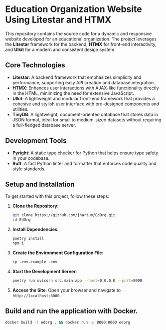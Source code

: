 # Education Organization Website Using Litestar and HTMX

This repository contains the source code for a dynamic and responsive website developed for an educational organization. 
The project leverages the **Litestar** framework for the backend, **HTMX** for front-end interactivity, and **UIkit** for a modern and consistent design system.

## Core Technologies

- **Litestar**: A backend framework that emphasizes simplicity and performance, supporting easy API creation and database integration.
- **HTMX**: Enhances user interactions with AJAX-like functionality directly in the HTML, minimizing the need for extensive JavaScript.
- **UIkit**: A lightweight and modular front-end framework that provides a cohesive and stylish user interface with pre-designed components and utilities.
- **TinyDB**: A lightweight, document-oriented database that stores data in JSON format, ideal for small to medium-sized datasets without requiring a full-fledged database server.

## Development Tools

- **Pyright**: A static type checker for Python that helps ensure type safety in your codebase.
- **Ruff**: A fast Python linter and formatter that enforces code quality and style standards.

## Setup and Installation
To get started with this project, follow these steps:

1. **Clone the Repository**:
   ```bash
   git clone https://github.com/jhartum/EdOrg.git
   cd EdOrg
   ```

2. **Install Dependencies**:
   ```bash
   poetry install
   npm i
   ```
3. **Create the Environment Configuration File**:
   ```bash
   cp .env.example .env
   ```

4. **Start the Development Server**:
   ```bash
   poetry run uvicorn src.main:app --host=0.0.0.0 --port=8000
   ```

5. **Access the Site**: Open your browser and navigate to `http://localhost:8000`.


## Build and run the application with Docker.

```bash
docker build -t edorg . && docker run -p 8000:8000 edorg
